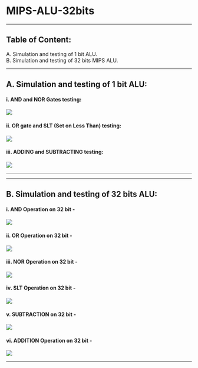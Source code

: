 # MIPS-ALU-32bits

***

## Table of Content:  
A. Simulation and testing of 1 bit ALU.  
B. Simulation and testing of 32 bits MIPS ALU.  

***

## A. Simulation and testing of 1 bit ALU:

#### i.    AND and NOR Gates testing:
![](https://i.imgur.com/YRXEKth.png)  
#### ii.   OR gate and SLT (Set on Less Than) testing:
![](https://i.imgur.com/njCcWU2.jpg)  
#### iii.  ADDING and SUBTRACTING testing:
![](https://i.imgur.com/DZgMevk.jpg)  

***
***

## B. Simulation and testing of 32 bits ALU: 

#### i.    AND Operation on 32 bit -  
![](https://i.imgur.com/SWCntdY.jpg)  
#### ii.   OR Operation on 32 bit -  
![](https://i.imgur.com/5LrWavs.jpg)  
#### iii.  NOR Operation on 32 bit -  
![](https://i.imgur.com/WafjdYg.jpg)  
#### iv.    SLT Operation on 32 bit -  
![](https://i.imgur.com/0fs18CH.jpg)  
#### v.   SUBTRACTION on 32 bit -  
![](https://i.imgur.com/PSGh1Lv.jpg)  
#### vi.  ADDITION Operation on 32 bit -  
![](https://i.imgur.com/fJbWWqr.jpg)  

***
